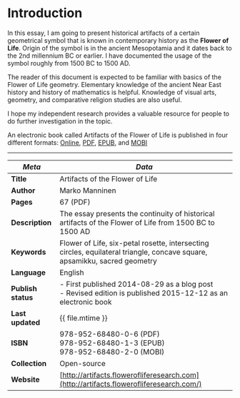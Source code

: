 Introduction
=======

In this essay, I am going to present historical artifacts of a certain geometrical symbol that is known in contemporary history as the **Flower of Life**. Origin of the symbol is in the ancient Mesopotamia and it dates back to the 2nd millennium BC or earlier. I have documented the usage of the symbol roughly from 1500 BC to 1500 AD.

The reader of this document is expected to be familiar with basics of the Flower of Life geometry<!-- cite author="wikipedia.org" title="Flower of Life geometry" date="" location="" type="website" href="https://en.wikipedia.org/wiki/Flower_of_Life_(geometry)" -->. Elementary knowledge of the ancient Near East history and history of mathematics is helpful. Knowledge of visual arts, geometry, and comparative religion studies are also useful.

I hope my independent research provides a valuable resource for people to do further investigation in the topic.

An electronic book called Artifacts of the Flower of Life is published in four different formats: [Online](http://artifacts.flowerofliferesearch.com/), [PDF](http://www.gitbook.com/download/pdf/book/markomanninen/artifacts-of-the-flower-of-life), [EPUB](http://www.gitbook.com/download/epub/book/markomanninen/artifacts-of-the-flower-of-life), and [MOBI](http://www.gitbook.com/download/mobi/book/markomanninen/artifacts-of-the-flower-of-life)

---

<!-- pagewrapper -->

| ***Meta*** | *Data* |
| -- | -- |
| **Title** | Artifacts of the Flower of Life |
| **Author** | Marko Manninen |
| **Pages** | 67 (PDF) |
| **Description** | The essay presents the continuity of historical artifacts of the Flower of Life from 1500 BC to 1500 AD |
| **Keywords** | Flower of Life, six-petal rosette, intersecting circles, equilateral triangle, concave square, apsamikku, sacred geometry |
| **Language** | English |
| **Publish status** | - First published 2014-08-29 as a blog post <br />- Revised edition is published 2015-12-12 as an electronic book |
| **Last updated** | {{ file.mtime }} |
| **ISBN** | 978-952-68480-0-6 (PDF)<br/>978-952-68480-1-3 (EPUB)<br/>978-952-68480-2-0 (MOBI) |
| **Collection** | Open-source |
| **Website** | [http://artifacts.flowerofliferesearch.com](http://artifacts.flowerofliferesearch.com/) |

<!-- endpagewrapper -->
